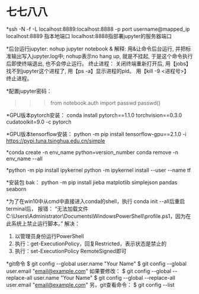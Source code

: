 # 七七八八
   
  *ssh -N -f -L localhost:8889:localhost:8888 -p port username@mapped_ip
  localhost:8889 指本地端口
  localhost:8888指部署jupyter的服务器端口

  *后台运行jupyter: nohup jupyter notebook &
  解释: 
  用&让命令后台运行, 并把标准输出写入jupyter.log中;
  nohup表示no hang up, 就是不挂起, 于是这个命令执行后即使终端退出, 也不会停止运行。
  终止进程：
  关闭终端重新打开后, 用【jobs】找不到jupyter这个进程了, 用【ps -a】显示进程的pid。
  用【kill -9 <进程号>】终止进程。

  *配置jupyter密码：
  >>> from notebook.auth import passwd
  >>> passwd()  

  *GPU版本pytorch安装：
  conda install pytorch==1.1.0 torchvision==0.3.0 cudatoolkit=9.0 -c pytorch

  *GPU版本tensorflow安装：
  python -m pip install tensorflow-gpu==2.1.0 -i https://pypi.tuna.tsinghua.edu.cn/simple

  *conda create -n env_name python=version_number
  conda remove -n env_name --all

  *python -m pip install ipykernel
  python -m ipykernel install --user --name tf

  *安装包 bak：
  python -m pip install jieba matplotlib simplejson pandas seaborn

  *为了在win10中从cmd中直接进入conda的shell，执行 conda init --all后重启terminal后，
  报错： “无法加载文件 C:\Users\Administrator\Documents\WindowsPowerShell\profile.ps1，因为在此系统上禁止运行脚本。” 
  解决：
  1. 以管理员身份运行PowerShell
  2. 执行：get-ExecutionPolicy，回复Restricted，表示状态是禁止的
  3. 执行：set-ExecutionPolicy RemoteSigned即可

  *git命令
  $ git config --global user.name "Your Name"
  $ git config --global user.email "email@example.com"
  如果要修改：
  $  git config --global --replace-all user.name "Your Name"
  $  git config --global --replace-all user.email "email@example.com" 
  另，git查看命令： 
  $  git config --list 

  
  
